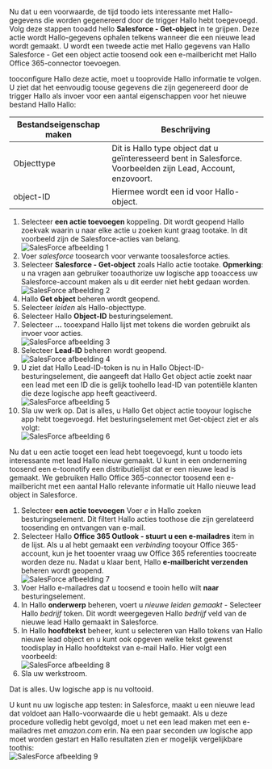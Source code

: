 Nu dat u een voorwaarde, de tijd toodo iets interessante met Hallo-gegevens die worden gegenereerd door de trigger Hallo hebt toegevoegd. Volg deze stappen tooadd hello **Salesforce - Get-object** in te grijpen. Deze actie wordt Hallo-gegevens ophalen telkens wanneer die een nieuwe lead wordt gemaakt. U wordt een tweede actie met Hallo gegevens van Hallo Salesforce - Get een object actie toosend ook een e-mailbericht met Hallo Office 365-connector toevoegen.  

tooconfigure Hallo deze actie, moet u tooprovide Hallo informatie te volgen. U ziet dat het eenvoudig toouse gegevens die zijn gegenereerd door de trigger Hallo als invoer voor een aantal eigenschappen voor het nieuwe bestand Hallo Hallo:

| Bestandseigenschap maken | Beschrijving |
| --- | --- |
| Objecttype |Dit is Hallo type object dat u geïnteresseerd bent in Salesforce. Voorbeelden zijn Lead, Account, enzovoort. |
| object-ID |Hiermee wordt een id voor Hallo-object. |

1. Selecteer **een actie toevoegen** koppeling. Dit wordt geopend Hallo zoekvak waarin u naar elke actie u zoeken kunt graag tootake. In dit voorbeeld zijn de Salesforce-acties van belang.      
   ![SalesForce afbeelding 1](./media/connectors-create-api-salesforce/action-1.png)  
2. Voer *salesforce* toosearch voor verwante toosalesforce acties.
3. Selecteer **Salesforce - Get-object** zoals Hallo actie tootake.   **Opmerking**: u na vragen aan gebruiker tooauthorize uw logische app tooaccess uw Salesforce-account maken als u dit eerder niet hebt gedaan worden.    
   ![SalesForce afbeelding 2](./media/connectors-create-api-salesforce/action-2.png)    
4. Hallo **Get object** beheren wordt geopend.  
5. Selecteer *leiden* als Hallo-objecttype.
6. Selecteer Hallo **Object-ID** besturingselement.
7. Selecteer **...**  tooexpand Hallo lijst met tokens die worden gebruikt als invoer voor acties.       
   ![SalesForce afbeelding 3](./media/connectors-create-api-salesforce/action-3.png)    
8. Selecteer **Lead-ID** beheren wordt geopend.   
   ![SalesForce afbeelding 4](./media/connectors-create-api-salesforce/action-4.png)     
9. U ziet dat Hallo Lead-ID-token is nu in Hallo Object-ID-besturingselement, die aangeeft dat Hallo Get object actie zoekt naar een lead met een ID die is gelijk toohello lead-ID van potentiële klanten die deze logische app heeft geactiveerd.  
   ![SalesForce afbeelding 5](./media/connectors-create-api-salesforce/action-5.png)  
10. Sla uw werk op. Dat is alles, u Hallo Get object actie tooyour logische app hebt toegevoegd. Het besturingselement met Get-object ziet er als volgt:    
    ![SalesForce afbeelding 6](./media/connectors-create-api-salesforce/action-6.png)  

Nu dat u een actie tooget een lead hebt toegevoegd, kunt u toodo iets interessante met lead Hallo nieuw gemaakt. U kunt in een onderneming toosend een e-toonotify een distributielijst dat er een nieuwe lead is gemaakt. We gebruiken Hallo Office 365-connector toosend een e-mailbericht met een aantal Hallo relevante informatie uit Hallo nieuwe lead object in Salesforce.  

1. Selecteer **een actie toevoegen** Voer *e* in Hallo zoeken besturingselement. Dit filtert Hallo acties toothose die zijn gerelateerd toosending en ontvangen van e-mail.  
2. Selecteer Hallo **Office 365 Outlook - stuurt u een e-mailadres** item in de lijst. Als u al hebt gemaakt een *verbinding* tooyour Office 365-account, kun je het tooenter vraag uw Office 365 referenties toocreate worden deze nu. Nadat u klaar bent, Hallo **e-mailbericht verzenden** beheren wordt geopend.        
   ![SalesForce afbeelding 7](./media/connectors-create-api-salesforce/action-7.png)  
3. Voer Hallo e-mailadres dat u toosend e tooin hello wilt **naar** besturingselement.
4. In Hallo **onderwerp** beheren, voert u *nieuwe leiden gemaakt* - Selecteer Hallo *bedrijf* token. Dit wordt weergegeven Hallo *bedrijf* veld van de nieuwe lead Hallo gemaakt in Salesforce.  
5. In Hallo **hoofdtekst** beheer, kunt u selecteren van Hallo tokens van Hallo nieuwe lead object en u kunt ook opgeven welke tekst gewenst toodisplay in Hallo hoofdtekst van e-mail Hallo. Hier volgt een voorbeeld:  
   ![SalesForce afbeelding 8](./media/connectors-create-api-salesforce/action-8.png)   
6. Sla uw werkstroom.  

Dat is alles. Uw logische app is nu voltooid.  

U kunt nu uw logische app testen: in Salesforce, maakt u een nieuwe lead dat voldoet aan Hallo-voorwaarde die u hebt gemaakt.  Als u deze procedure volledig hebt gevolgd, moet u net een lead maken met een e-mailadres met *amazon.com* erin. Na een paar seconden uw logische app moet worden gestart en Hallo resultaten zien er mogelijk vergelijkbare toothis:  
![SalesForce afbeelding 9](./media/connectors-create-api-salesforce/action-9.png)  

